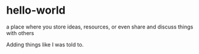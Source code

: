 # hello-world
a place where you store ideas, resources, or even share and discuss things with others

Adding things like I was told to.
